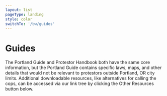 ```yaml
---
layout: list
pageType: landing
style: color
switchTo: '/bw/guides'
---
```


# Guides

The Portland Guide and Protestor Handbook both have the same core information, but the Portland Guide contains specific laws, maps, and other details that would not be relevant to protestors outside Portland, OR city limits. Additional downloadable resources, like alternatives for calling the cops, can be accessed via our link tree by clicking the Other Resources button below.

